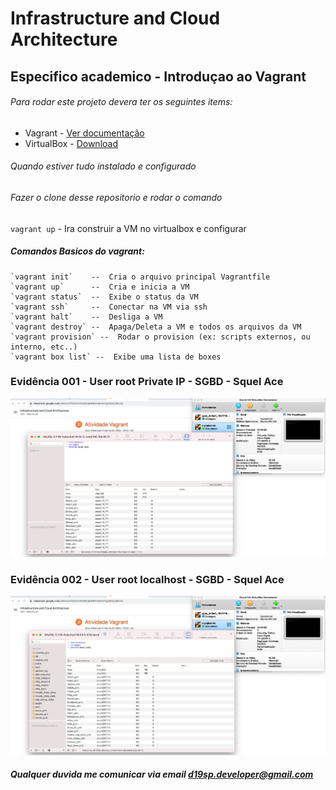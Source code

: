 # Infrastructure and Cloud Architecture

## Especifico academico - Introduçao ao Vagrant

###### Para rodar este projeto devera ter os seguintes items:

- Vagrant - [Ver documentação](https://www.vagrantup.com/intro)
- VirtualBox - [Download](https://www.virtualbox.org/)

###### Quando estiver tudo instalado e configurado

###### Fazer o clone desse repositorio e rodar o comando

`vagrant up`  - Ira construir a VM no virtualbox e configurar

#####  Comandos Basicos do vagrant:
```
`vagrant init`    --  Cria o arquivo principal Vagrantfile
`vagrant up`      --  Cria e inicia a VM
`vagrant status`  --  Exibe o status da VM
`vagrant ssh`     --  Conectar na VM via ssh
`vagrant halt`    --  Desliga a VM
`vagrant destroy` --  Apaga/Deleta a VM e todos os arquivos da VM
`vagrant provision` --  Rodar o provision (ex: scripts externos, ou interno, etc..)
`vagrant box list` --  Exibe uma lista de boxes

```
### Evidência 001 - User root Private IP - SGBD - Squel Ace

![ip privado](./private_ip.png)

### Evidência 002 - User root localhost - SGBD - Squel Ace

![Acesso local](./localhost_access.png)

##### Qualquer duvida me comunicar via email d19sp.developer@gmail.com
